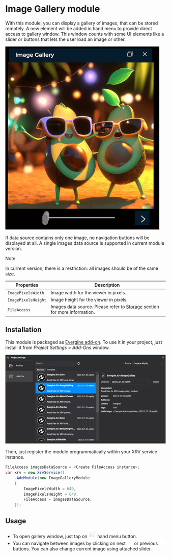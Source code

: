 # Image Gallery module

With this module, you can display a gallery of images, that can be stored remotely. A new element will be added in hand menu to provide direct access to gallery window. This window counts with some UI elements like a slider or buttons that lets the user load an image or other.

![Snapshot](images/snapshot.png).

If data source contains only one image, no navigation buttons will be displayed at all. A single images data source is supported in current module version.

> [!NOTE]
> In current version, there is a restriction: all images should be of the same size.

| Properties          | Description                              |
| ------------------- | ---------------------------------------- |
| `ImagePixelsWidth`  | Image width for the viewer in pixels.    |
| `ImagePixelsHeight` | Image height for the viewer in pixels.   |
| `FileAccess`        | Images data source. Please refer to [Storage](../../storage.md) section for more information. |

## Installation

This module is packaged as [Evergine add-on](../../../index.md). To use it in your project, just install it from _Project Settings > Add-Ons_ window.

![Module installation](images/installation.png)

Then, just register the module programmatically within your XRV service instance.

```csharp
FileAccess imagesDataSource = <Create FileAccess instance>;
var xrv = new XrvService()
    .AddModule(new ImageGalleryModule
    {
        ImagePixelsWidth = 640,
        ImagePixelsHeight = 640,
        FileAccess = imagesDataSource,
    });
```

## Usage

- To open gallery window, just tap on ![hand menu icon](images/imagegallery.png) hand menu button.
- You can navigate between images by clicking on next ![next](images/next.png) or previous ![previous](images/previous.png) buttons. You can also change current image using attached slider.